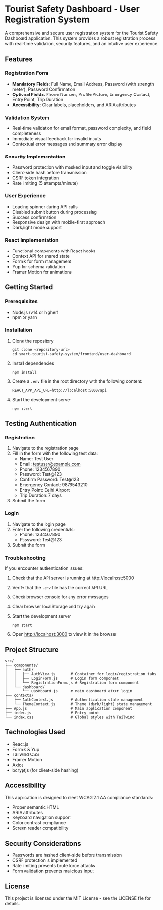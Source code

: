 # Tourist Safety Dashboard - User Registration System

A comprehensive and secure user registration system for the Tourist Safety Dashboard application. This system provides a robust registration process with real-time validation, security features, and an intuitive user experience.

## Features

### Registration Form
- **Mandatory Fields**: Full Name, Email Address, Password (with strength meter), Password Confirmation
- **Optional Fields**: Phone Number, Profile Picture, Emergency Contact, Entry Point, Trip Duration
- **Accessibility**: Clear labels, placeholders, and ARIA attributes

### Validation System
- Real-time validation for email format, password complexity, and field completeness
- Immediate visual feedback for invalid inputs
- Contextual error messages and summary error display

### Security Implementation
- Password protection with masked input and toggle visibility
- Client-side hash before transmission
- CSRF token integration
- Rate limiting (5 attempts/minute)

### User Experience
- Loading spinner during API calls
- Disabled submit button during processing
- Success confirmation
- Responsive design with mobile-first approach
- Dark/light mode support

### React Implementation
- Functional components with React hooks
- Context API for shared state
- Formik for form management
- Yup for schema validation
- Framer Motion for animations

## Getting Started

### Prerequisites

- Node.js (v14 or higher)
- npm or yarn

### Installation

1. Clone the repository
   ```
   git clone <repository-url>
   cd smart-tourist-safety-system/frontend/user-dashboard
   ```

2. Install dependencies
   ```
   npm install
   ```

3. Create a `.env` file in the root directory with the following content:
   ```
   REACT_APP_API_URL=http://localhost:5000/api
   ```

4. Start the development server
   ```
   npm start
   ```

## Testing Authentication

### Registration
1. Navigate to the registration page
2. Fill in the form with the following test data:
   - Name: Test User
   - Email: testuser@example.com
   - Phone: 1234567890
   - Password: Test@123
   - Confirm Password: Test@123
   - Emergency Contact: 9876543210
   - Entry Point: Delhi Airport
   - Trip Duration: 7 days
3. Submit the form

### Login
1. Navigate to the login page
2. Enter the following credentials:
   - Phone: 1234567890
   - Password: Test@123
3. Submit the form

### Troubleshooting

If you encounter authentication issues:

1. Check that the API server is running at http://localhost:5000
2. Verify that the `.env` file has the correct API URL
3. Check browser console for any error messages
4. Clear browser localStorage and try again

2. Start the development server
   ```
   npm start
   ```

4. Open [http://localhost:3000](http://localhost:3000) to view it in the browser

## Project Structure

```
src/
├── components/
│   ├── auth/
│   │   ├── AuthView.js       # Container for login/registration tabs
│   │   ├── LoginForm.js      # Login form component
│   │   └── RegistrationForm.js # Registration form component
│   └── dashboard/
│       └── Dashboard.js      # Main dashboard after login
├── contexts/
│   ├── AuthContext.js        # Authentication state management
│   └── ThemeContext.js       # Theme (dark/light) state management
├── App.js                    # Main application component
├── index.js                  # Entry point
└── index.css                 # Global styles with Tailwind
```

## Technologies Used

- React.js
- Formik & Yup
- Tailwind CSS
- Framer Motion
- Axios
- bcryptjs (for client-side hashing)

## Accessibility

This application is designed to meet WCAG 2.1 AA compliance standards:
- Proper semantic HTML
- ARIA attributes
- Keyboard navigation support
- Color contrast compliance
- Screen reader compatibility

## Security Considerations

- Passwords are hashed client-side before transmission
- CSRF protection is implemented
- Rate limiting prevents brute force attacks
- Form validation prevents malicious input

## License

This project is licensed under the MIT License - see the LICENSE file for details.